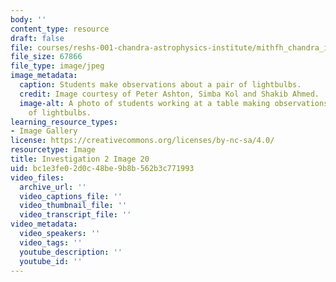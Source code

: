 ```yaml
---
body: ''
content_type: resource
draft: false
file: courses/reshs-001-chandra-astrophysics-institute/mithfh_chandra_inv2_bulbs.jpg
file_size: 67866
file_type: image/jpeg
image_metadata:
  caption: Students make observations about a pair of lightbulbs.
  credit: Image courtesy of Peter Ashton, Simba Kol and Shakib Ahmed.
  image-alt: A photo of students working at a table making observations about a pair
    of lightbulbs.
learning_resource_types:
- Image Gallery
license: https://creativecommons.org/licenses/by-nc-sa/4.0/
resourcetype: Image
title: Investigation 2 Image 20
uid: bc1e3fe0-2d0c-48be-9b8b-562b3c771993
video_files:
  archive_url: ''
  video_captions_file: ''
  video_thumbnail_file: ''
  video_transcript_file: ''
video_metadata:
  video_speakers: ''
  video_tags: ''
  youtube_description: ''
  youtube_id: ''
---
```

